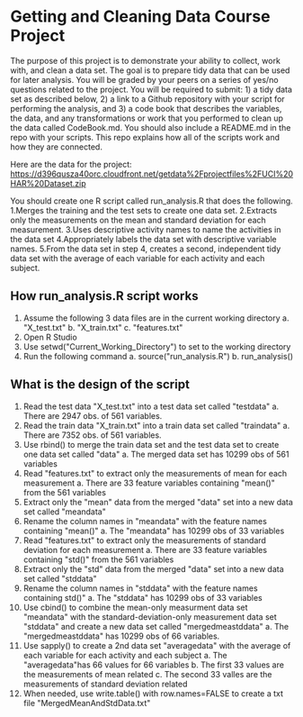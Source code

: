 Getting and Cleaning Data Course Project
======================

The purpose of this project is to demonstrate your ability to collect, work with, and clean a data set. The goal is to prepare tidy data that can be used for later analysis. You will be graded by your peers on a series of yes/no questions related to the project. You will be required to submit: 1) a tidy data set as described below, 2) a link to a Github repository with your script for performing the analysis, and 3) a code book that describes the variables, the data, and any transformations or work that you performed to clean up the data called CodeBook.md. You should also include a README.md in the repo with your scripts. This repo explains how all of the scripts work and how they are connected.  

Here are the data for the project: 
https://d396qusza40orc.cloudfront.net/getdata%2Fprojectfiles%2FUCI%20HAR%20Dataset.zip 

You should create one R script called run_analysis.R that does the following. 
1.Merges the training and the test sets to create one data set.
2.Extracts only the measurements on the mean and standard deviation for each measurement. 
3.Uses descriptive activity names to name the activities in the data set
4.Appropriately labels the data set with descriptive variable names. 
5.From the data set in step 4, creates a second, independent tidy data set with the average of each variable for each activity and each subject.

## How run_analysis.R script works 
1. Assume the following 3 data files are in the current working directory
	a. "X_test.txt"
	b. "X_train.txt"
	c. "features.txt"
2. Open R Studio
3. Use setwd("Current_Working_Directory") to set to the working directory
4. Run the following command
	a. source("run_analysis.R")
	b. run_analysis()

## What is the design of the script
1. Read the test data "X_test.txt" into a test data set called "testdata"
	a. There are 2947 obs. of 561 variables.
2. Read the train data "X_train.txt" into a train data set called "traindata"
	a. There are 7352 obs. of 561 variables.
3. Use rbind() to merge the train data set and the test data set to create one data set called "data"
	a. The merged data set has 10299 obs of 561 variables
4. Read "features.txt" to extract only the measurements of mean for each measurement
	a. There are 33 feature variables containing "mean()" from the 561 variables 
5. Extract only the "mean" data from the merged "data" set into a new data set called "meandata"
6. Rename the column names in "meandata" with the feature names containing "mean()"
	a. The "meandata" has 10299 obs of 33 variables 
7. Read "features.txt" to extract only the measurements of standard deviation for each measurement
	a. There are 33 feature variables containing "std()" from the 561 variables 
8. Extract only the "std" data from the merged "data" set into a new data set called "stddata"
9. Rename the column names in "stddata" with the feature names containing std()"
	a. The "stddata" has 10299 obs of 33 variables 
10. Use cbind() to combine the mean-only measurment data set "meandata" with the standard-deviation-only measurement data set "stddata" and create a new data set called "mergedmeastddata" 
	a. The "mergedmeastddata" has 10299 obs of 66 variables.
11. Use sapply() to create a 2nd data set "averagedata" with the average of each variable for each activity and each subject
	a. The "averagedata"has 66 values for 66 variables
	b. The first 33 values are the measurements of mean related
	c. The second 33 valles are the measurements of standard deviation related
12. When needed, use write.table() with row.names=FALSE to create a txt file "MergedMeanAndStdData.txt"


